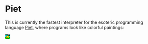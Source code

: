 # Piet

This is currently the fastest interpreter for the esoteric programming language [Piet](https://www.dangermouse.net/esoteric/piet.html),
where programs look like colorful paintings:

![](https://raw.githubusercontent.com/Tortoaster/piet/main/eerste.bmp)
